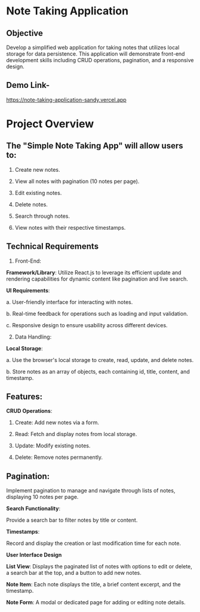 # Note Taking Application 

## Objective
<p>Develop a simplified web application for taking notes that utilizes local storage for data persistence. This application will demonstrate front-end development skills including CRUD operations, pagination, and a responsive design.</p>

## Demo Link-
https://note-taking-application-sandy.vercel.app


# Project Overview

## The "Simple Note Taking App" will allow users to:
1. Create new notes.

2. View all notes with pagination (10 notes per page).

3. Edit existing notes.

4. Delete notes.

5. Search through notes.

6. View notes with their respective timestamps.

## Technical Requirements
1. Front-End:

**Framework/Library**: Utilize React.js to leverage its efficient update and rendering capabilities for dynamic content like pagination and live search.

**UI Requirements**:

a. User-friendly interface for interacting with notes.

b. Real-time feedback for operations such as loading and input validation.

c. Responsive design to ensure usability across different devices.

2. Data Handling:
   
**Local Storage**:

a. Use the browser's local storage to create, read, update, and delete notes.

b. Store notes as an array of objects, each containing id, title, content, and timestamp.

## Features:

**CRUD Operations**:

1. Create: Add new notes via a form.

2. Read: Fetch and display notes from local storage.

3. Update: Modify existing notes.

4. Delete: Remove notes permanently.

## Pagination:

<p>Implement pagination to manage and navigate through lists of notes, displaying 10 notes per page.</p>

**Search Functionality**:
<p>Provide a search bar to filter notes by title or content.</p>

**Timestamps**:

<p>Record and display the creation or last modification time for each note.</p>

**User Interface Design**

**List View**: Displays the paginated list of notes with options to edit or delete, a search bar at the top, and a button to add new notes.

**Note Item**: Each note displays the title, a brief content excerpt, and the timestamp.

**Note Form**: A modal or dedicated page for adding or editing note details.



